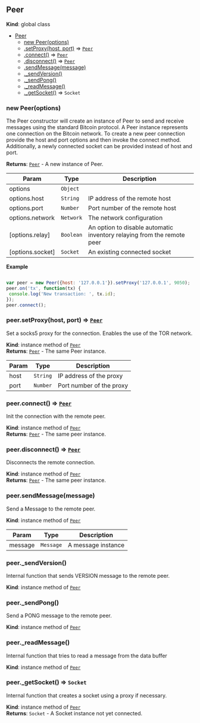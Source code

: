<a name="Peer"></a>

## Peer
**Kind**: global class  

* [Peer](#Peer)
    * [new Peer(options)](#new_Peer_new)
    * [.setProxy(host, port)](#Peer+setProxy) ⇒ <code>[Peer](#Peer)</code>
    * [.connect()](#Peer+connect) ⇒ <code>[Peer](#Peer)</code>
    * [.disconnect()](#Peer+disconnect) ⇒ <code>[Peer](#Peer)</code>
    * [.sendMessage(message)](#Peer+sendMessage)
    * [._sendVersion()](#Peer+_sendVersion)
    * [._sendPong()](#Peer+_sendPong)
    * [._readMessage()](#Peer+_readMessage)
    * [._getSocket()](#Peer+_getSocket) ⇒ <code>Socket</code>

<a name="new_Peer_new"></a>

### new Peer(options)
The Peer constructor will create an instance of Peer to send and receive messages
using the standard Bitcoin protocol. A Peer instance represents one connection
on the Bitcoin network. To create a new peer connection provide the host and port
options and then invoke the connect method. Additionally, a newly connected socket
can be provided instead of host and port.

**Returns**: <code>[Peer](#Peer)</code> - A new instance of Peer.  

| Param | Type | Description |
| --- | --- | --- |
| options | <code>Object</code> |  |
| options.host | <code>String</code> | IP address of the remote host |
| options.port | <code>Number</code> | Port number of the remote host |
| options.network | <code>Network</code> | The network configuration |
| [options.relay] | <code>Boolean</code> | An option to disable automatic inventory relaying from the remote peer |
| [options.socket] | <code>Socket</code> | An existing connected socket |

**Example**  
```javascript

var peer = new Peer({host: '127.0.0.1'}).setProxy('127.0.0.1', 9050);
peer.on('tx', function(tx) {
 console.log('New transaction: ', tx.id);
});
peer.connect();
```
<a name="Peer+setProxy"></a>

### peer.setProxy(host, port) ⇒ <code>[Peer](#Peer)</code>
Set a socks5 proxy for the connection. Enables the use of the TOR network.

**Kind**: instance method of <code>[Peer](#Peer)</code>  
**Returns**: <code>[Peer](#Peer)</code> - The same Peer instance.  

| Param | Type | Description |
| --- | --- | --- |
| host | <code>String</code> | IP address of the proxy |
| port | <code>Number</code> | Port number of the proxy |

<a name="Peer+connect"></a>

### peer.connect() ⇒ <code>[Peer](#Peer)</code>
Init the connection with the remote peer.

**Kind**: instance method of <code>[Peer](#Peer)</code>  
**Returns**: <code>[Peer](#Peer)</code> - The same peer instance.  
<a name="Peer+disconnect"></a>

### peer.disconnect() ⇒ <code>[Peer](#Peer)</code>
Disconnects the remote connection.

**Kind**: instance method of <code>[Peer](#Peer)</code>  
**Returns**: <code>[Peer](#Peer)</code> - The same peer instance.  
<a name="Peer+sendMessage"></a>

### peer.sendMessage(message)
Send a Message to the remote peer.

**Kind**: instance method of <code>[Peer](#Peer)</code>  

| Param | Type | Description |
| --- | --- | --- |
| message | <code>Message</code> | A message instance |

<a name="Peer+_sendVersion"></a>

### peer._sendVersion()
Internal function that sends VERSION message to the remote peer.

**Kind**: instance method of <code>[Peer](#Peer)</code>  
<a name="Peer+_sendPong"></a>

### peer._sendPong()
Send a PONG message to the remote peer.

**Kind**: instance method of <code>[Peer](#Peer)</code>  
<a name="Peer+_readMessage"></a>

### peer._readMessage()
Internal function that tries to read a message from the data buffer

**Kind**: instance method of <code>[Peer](#Peer)</code>  
<a name="Peer+_getSocket"></a>

### peer._getSocket() ⇒ <code>Socket</code>
Internal function that creates a socket using a proxy if necessary.

**Kind**: instance method of <code>[Peer](#Peer)</code>  
**Returns**: <code>Socket</code> - A Socket instance not yet connected.  
